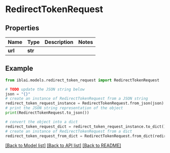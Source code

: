 # RedirectTokenRequest


## Properties

Name | Type | Description | Notes
------------ | ------------- | ------------- | -------------
**url** | **str** |  | 

## Example

```python
from iblai.models.redirect_token_request import RedirectTokenRequest

# TODO update the JSON string below
json = "{}"
# create an instance of RedirectTokenRequest from a JSON string
redirect_token_request_instance = RedirectTokenRequest.from_json(json)
# print the JSON string representation of the object
print(RedirectTokenRequest.to_json())

# convert the object into a dict
redirect_token_request_dict = redirect_token_request_instance.to_dict()
# create an instance of RedirectTokenRequest from a dict
redirect_token_request_from_dict = RedirectTokenRequest.from_dict(redirect_token_request_dict)
```
[[Back to Model list]](../README.md#documentation-for-models) [[Back to API list]](../README.md#documentation-for-api-endpoints) [[Back to README]](../README.md)


